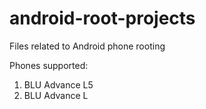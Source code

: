 # android-root-projects
Files related to Android phone rooting

Phones supported:
1. BLU Advance L5
2. BLU Advance L
